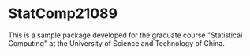 # StatComp21089

This is a sample package developed for the graduate course "Statistical Computing" at the University of Science and Technology of China.
